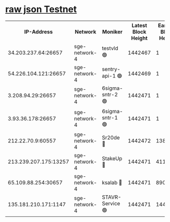 
[raw json Testnet](https://rpc-check.sget.stavr.tech/sget/rpc-sget-result.json)
=


<table><tr><th>IP-Address</th><th>Network</th><th>Moniker</th><th>Latest Block Height</th><th>Earliest Block Height</th><th>Catching Up</th><th>Tx Index</th><th>Voting Power</th><th>Scan Time</th></tr><tr><td>34.203.237.64:26657</td><td>sge-network-4</td><td>testvld 🟢</td><td>1442467</td><td>1</td><td>False</td><td>on</td><td>0</td><td>2024-02-06T09:29:19.546233686UTC</td></tr><tr><td>54.226.104.121:26657</td><td>sge-network-4</td><td>sentry-api-1 🟢</td><td>1442469</td><td>1</td><td>False</td><td>on</td><td>0</td><td>2024-02-06T09:29:32.462260456UTC</td></tr><tr><td>3.208.94.29:26657</td><td>sge-network-4</td><td>6sigma-sntr-2 🟢</td><td>1442471</td><td>1</td><td>False</td><td>on</td><td>0</td><td>2024-02-06T09:29:42.698068496UTC</td></tr><tr><td>3.93.36.178:26657</td><td>sge-network-4</td><td>6sigma-sntr-1 🟢</td><td>1442471</td><td>1</td><td>False</td><td>on</td><td>0</td><td>2024-02-06T09:29:45.388535457UTC</td></tr><tr><td>212.22.70.9:60557</td><td>sge-network-4</td><td>Sr20de 🔴</td><td>1442472</td><td>138001</td><td>False</td><td>on</td><td>104</td><td>2024-02-06T09:29:48.207837780UTC</td></tr><tr><td>213.239.207.175:13257</td><td>sge-network-4</td><td>StakeUp 🔴</td><td>1442471</td><td>411001</td><td>False</td><td>off</td><td>100</td><td>2024-02-06T09:29:41.596655986UTC</td></tr><tr><td>65.109.88.254:30657</td><td>sge-network-4</td><td>ksalab 🔴</td><td>1442471</td><td>890001</td><td>False</td><td>off</td><td>1725</td><td>2024-02-06T09:29:45.766820996UTC</td></tr><tr><td>135.181.210.171:1147</td><td>sge-network-4</td><td>STAVR-Service 🟢</td><td>1442471</td><td>1440001</td><td>False</td><td>on</td><td>0</td><td>2024-02-06T09:29:41.943117505UTC</td></tr></table>
